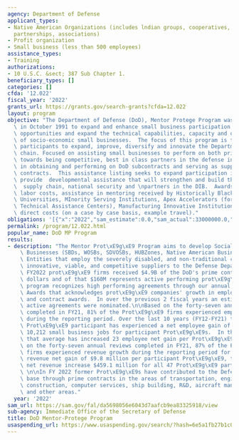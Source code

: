 ```yaml
---
agency: Department of Defense
applicant_types:
- Native American Organizations (includes lndian groups, cooperatives, corporations,
  partnerships, associations)
- Profit organization
- Small business (less than 500 employees)
assistance_types:
- Training
authorizations:
- 10 U.S.C. &sect; 387 Sub Chapter 1.
beneficiary_types: []
categories: []
cfda: '12.022'
fiscal_year: '2022'
grants_url: https://grants.gov/search-grants?cfda=12.022
layout: program
objective: "The Department of Defense (DoD), Mentor Protege Program was established\
  \ in October 1991 to expand and enhance small business participation in DoD contracting\
  \ opportunities and expand the technical capabilities, capacity and overall growth\
  \ of socio-economic small businesses.  The focus of this program is to also develop\
  \ participants to expand, improve, diversify and innovate the Department's Supply\
  \ chain. Focused on assisting small businesses to perform on both prime and subcontracts\
  \ towards being competitive, best in class partners in the defense industrial base\
  \ in obtaining and performing on DoD subcontracts and serving as suppliers on DoD\
  \ contracts.  This assistance listing seeks to expand participation in the program,\
  \ provide  developmental assistance that will strengthen and build the Department's\
  \  supply chain, national security and \npartners in the DIB.  Awards fund the mentor's\
  \ labor costs, assistance in mentoring received by Historically Black Colleges and\
  \ Universities, MInority Serving Institutions, Apex Accelerators (formerly Procurement\
  \ Technical Assistance Centers), Manufacturing Innovative Institutions and other\
  \ direct costs (on a case by case basis, example travel)."
obligations: '[{"x":"2022","sam_estimate":0.0,"sam_actual":33000000.0,"usa_spending_actual":0.0},{"x":"2023","sam_estimate":37263000.0,"sam_actual":0.0,"usa_spending_actual":15000000.0},{"x":"2024","sam_estimate":42456000.0,"sam_actual":0.0,"usa_spending_actual":0.0}]'
permalink: /program/12.022.html
popular_name: DoD MP Program
results:
- description: "The Mentor Prot\xE9g\xE9 Program aims to develop Social Economic Small\
    \ Businesses (SBDs, WOSBs, SDVOSBs, HUBZones, Native American Businesses, and\
    \ Entities that employ the severely disabled, and non-traditional companies into\
    \ innovative, viable, and competitive suppliers to the Defense Department.  In\
    \ FY2022 prot\xE9g\xE9 firms received $4.9B of the DoD's prime contract awarded\
    \ dollars and of that $160M represents active performing prot\xE9g\xE9s.  The\
    \ program recognizes high performing agreements through our annual Nunn Perry\
    \ Awards that acknowledges prot\xE9g\xE9 companies' growth in employees, revenue\
    \ and contract awards.  In over the previous 2 fiscal years an estimated 25% of\
    \ active agreements were nominated.\n\nBased on the forty-seven annual reviews\
    \ completed in FY21, 81% of the Prot\xE9g\xE9 firms experienced employee growth\
    \ during the reporting period. Over the last 10 years (FY12-FY21) the average\
    \ Prot\xE9g\xE9 participant has experienced a net employee gain of over 16 totaling\
    \ 10,212 small business jobs for participant Prot\xE9g\xE9s.  In the last 3 years\
    \ that average has increased 23 employee net gain per Prot\xE9g\xE9.  \n\nBased\
    \ on the forty-seven annual reviews completed in FY21, 87% of the Prot\xE9g\xE9\
    \ firms experienced revenue growth during the reporting period for an average\
    \ revenue net gain of $9.8 million per participant Prot\xE9g\xE9, that is a total\
    \ net revenue increase $459.1 million for all 47 Prot\xE9g\xE9 participants. \
    \ \n\nIn FY 2022 former Prot\xE9g\xE9s have contributed to the Defense industrial\
    \ base through prime contracts in the areas of transportation, engineering services,\
    \ construction, computer services, ship building, R&D, aircraft manufacturing,\
    \ and other areas."
  year: '2022'
sam_url: https://sam.gov/fal/da5698056e6043d7aafcb9ea83325918/view
sub-agency: Immediate Office of the Secretary of Defense
title: DoD Mentor-Protege Program
usaspending_url: https://www.usaspending.gov/search/?hash=6e5a1fb27b1c03bd0275073bd758fa5f
---
```

